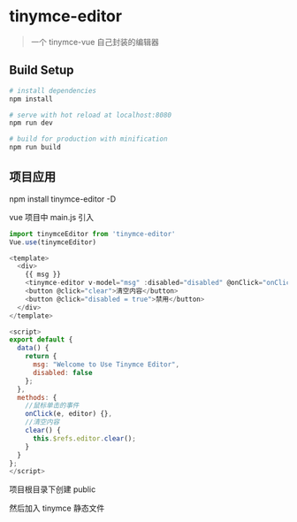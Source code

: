 # tinymce-editor

> 一个 tinymce-vue 自己封装的编辑器

## Build Setup

```bash
# install dependencies
npm install

# serve with hot reload at localhost:8080
npm run dev

# build for production with minification
npm run build
```

## 项目应用

npm install tinymce-editor -D

vue 项目中 main.js 引入

```js
import tinymceEditor from 'tinymce-editor'
Vue.use(tinymceEditor)
```

```js
<template>
  <div>
    {{ msg }}
    <tinymce-editor v-model="msg" :disabled="disabled" @onClick="onClick" ref="editor"></tinymce-editor>
    <button @click="clear">清空内容</button>
    <button @click="disabled = true">禁用</button>
  </div>
</template>

<script>
export default {
  data() {
    return {
      msg: "Welcome to Use Tinymce Editor",
      disabled: false
    };
  },
  methods: {
    //鼠标单击的事件
    onClick(e, editor) {},
    //清空内容
    clear() {
      this.$refs.editor.clear();
    }
  }
};
</script>

```

项目根目录下创建 public

然后加入 tinymce 静态文件
